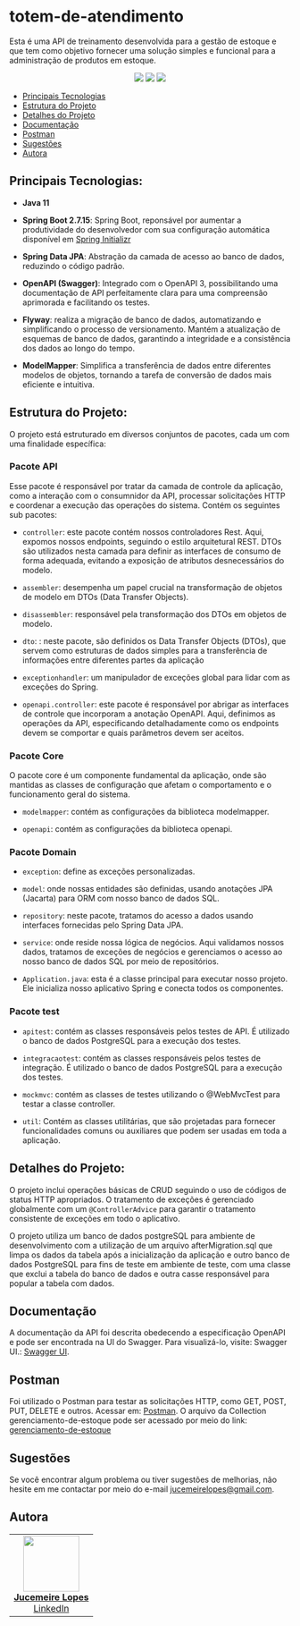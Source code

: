 # totem-de-atendimento

Esta é uma API de treinamento desenvolvida para a gestão de estoque e que tem como objetivo fornecer uma solução simples e funcional para a administração de produtos em estoque.

<p align="center">
     <a alt="Java">
        <img src="https://img.shields.io/badge/Java-v11-blue.svg" />
    </a>
    <a alt="Spring Boot">
        <img src="https://img.shields.io/badge/Spring%20Boot-v2.7.15-brightgreen.svg" />
    </a>
    <a alt="PostgreSQL">
        <img src="https://img.shields.io/badge/PostgreSQL-v42.6.0-blue.svg" />
    </a>
</p>

- [Principais Tecnologias](#principais-tecnologias)
- [Estrutura do Projeto](#estrutura-do-projeto)
- [Detalhes do Projeto](#detalhes-do-projeto)
- [Documentação](#documentação)
- [Postman](#postman)
- [Sugestões](#sugestões)
- [Autora](#autora)

## Principais Tecnologias:

- **Java 11**

- **Spring Boot 2.7.15**: Spring Boot, reponsável por aumentar a produtividade do desenvolvedor com sua configuração automática disponível em  [Spring Initializr](https://start.spring.io/)
  
- **Spring Data JPA**: Abstração da camada de acesso ao banco de dados, reduzindo o código padrão.
  
- **OpenAPI (Swagger)**: Integrado com o OpenAPI 3, possibilitando uma documentação de API perfeitamente clara para uma compreensão aprimorada e facilitando os testes.
  
- **Flyway**: realiza a migração de banco de dados, automatizando e simplificando o processo de versionamento.  Mantém a atualização de esquemas de banco de dados, garantindo a integridade e a consistência dos dados ao longo do tempo.
  
- **ModelMapper**: Simplifica a transferência de dados entre diferentes modelos de objetos, tornando a tarefa de conversão de dados mais eficiente e intuitiva.
  

## Estrutura do Projeto:

O projeto está estruturado em diversos conjuntos de pacotes, cada um com uma finalidade específica:

### Pacote API

Esse pacote é responsável por tratar da camada de controle da aplicação, como a interação com o consumnidor da API, processar solicitações HTTP e coordenar a execução das operações do sistema. Contém os seguintes sub pacotes:

- `controller`: este pacote contém nossos controladores Rest. Aqui, expomos nossos endpoints, seguindo o estilo arquitetural REST. DTOs são utilizados nesta camada para definir as interfaces de consumo de forma adequada, evitando a exposição de atributos desnecessários do modelo.

- `assembler`: desempenha um papel crucial na transformação de objetos de modelo em DTOs (Data Transfer Objects). 
  
- `disassembler`: responsável pela transformação dos DTOs em objetos de modelo.

- `dto`: : neste pacote, são definidos os Data Transfer Objects (DTOs), que servem como estruturas de dados simples para a transferência de informações entre diferentes partes da aplicação

- `exceptionhandler`: um manipulador de exceções global para lidar com as exceções do Spring.
  
- `openapi.controller`: este pacote é responsável por abrigar as interfaces de controle que incorporam a anotação OpenAPI. Aqui, definimos as operações da API, especificando detalhadamente como os endpoints devem se comportar e quais parâmetros devem ser aceitos.
  
### Pacote Core

O pacote core é um componente fundamental da aplicação, onde são mantidas as classes de configuração que afetam o comportamento e o funcionamento geral do sistema.

- `modelmapper`: contém as configurações da biblioteca modelmapper.
  
- `openapi`: contém as configurações da biblioteca openapi.

### Pacote Domain

- `exception`: define as exceções personalizadas.
  
- `model`: onde nossas entidades são definidas, usando anotações JPA (Jacarta) para ORM com nosso banco de dados SQL.
  
- `repository`: neste pacote, tratamos do acesso a dados usando interfaces fornecidas pelo Spring Data JPA.
  
- `service`: onde reside nossa lógica de negócios. Aqui validamos nossos dados, tratamos de exceções de negócios e gerenciamos o acesso ao nosso banco de dados SQL por meio de repositórios.
  
- `Application.java`: esta é a classe principal para executar nosso projeto. Ele inicializa nosso aplicativo Spring e conecta todos os componentes.

### Pacote test

- `apitest`: contém as classes responsáveis pelos testes de API. É utilizado o banco de dados PostgreSQL para a execução dos testes.
  
- `integracaotest`: contém as classes responsáveis pelos testes de integração.  É utilizado o banco de dados PostgreSQL para a execução dos testes.

- `mockmvc`: contém as classes de testes utilizando o @WebMvcTest para testar a classe controller.

- `util`: Contém as classes utilitárias, que são projetadas para fornecer funcionalidades comuns ou auxiliares que podem ser usadas em toda a aplicação. 

  
## Detalhes do Projeto:

O projeto inclui operações básicas de CRUD seguindo o uso de códigos de status HTTP apropriados. O tratamento de exceções é gerenciado globalmente com um `@ControllerAdvice` para garantir o tratamento consistente de exceções em todo o aplicativo.

O projeto utiliza um banco de dados postgreSQL para ambiente de desenvolvimento com a utilização de um arquivo afterMigration.sql que limpa os dados da tabela após a inicialização da aplicação e outro banco de dados PostgreSQL para fins de teste em ambiente de teste, com uma classe que exclui a tabela do banco de dados e outra casse responsável para popular a tabela com dados.

## Documentação

A documentação da API foi descrita obedecendo a especificação OpenAPI e pode ser encontrada na UI do Swagger. Para visualizá-lo, visite: Swagger UI.: [Swagger UI](http://localhost:8080/swagger-ui.html).

## Postman

Foi utilizado o Postman para  testar as solicitações HTTP, como GET, POST, PUT, DELETE e outros. Acessar em:  [Postman](https://www.postman.com/).
O arquivo da Collection gerenciamento-de-estoque pode ser acessado por meio do link: [gerenciamento-de-estoque](https://github.com/meirelopes/estoque-de-produtos/blob/main/estoque/gerenciamento-de-estoque.postman_collection.json)

## Sugestões

Se você encontrar algum problema ou tiver sugestões de melhorias, não hesite em me contactar por meio do e-mail jucemeirelopes@gmail.com.

## Autora

<table>
  <tr>
    <td align="center"><a href="https://github.com/meirelopes"><img src="https://github.com/meirelopes/alura-git/assets/105396487/e5fd7acb-f3d7-4283-8f85-9b942e8ec074" width="100px;" alt=""/><br/><strong>Jucemeire Lopes</strong></a><br/><a href="https://www.linkedin.com/in/jucemeirelopes/">LinkedIn</a></td>
       
  </tr>
</table>

